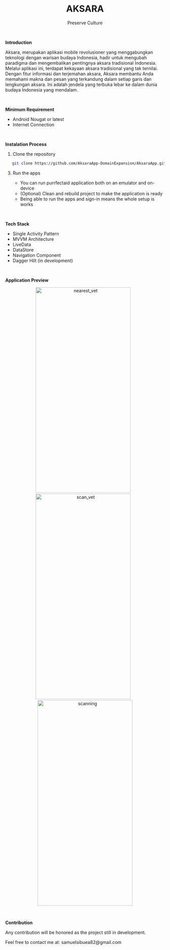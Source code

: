 
<p align="center">

  <h1 align="center">AKSARA</h1>

  <p align="center">
    Preserve Culture
  </p>

</br>

**Introduction**
<p>
  Aksara, merupakan aplikasi mobile revolusioner yang menggabungkan teknologi dengan warisan budaya Indonesia, 
  hadir untuk mengubah paradigma dan mengembalikan pentingnya aksara tradisional Indonesia.
  Melalui aplikasi ini, terdapat kekayaan aksara tradisional yang tak ternilai. 
  Dengan fitur informasi dan terjemahan aksara, Aksara membantu Anda memahami makna dan pesan yang terkandung dalam setiap garis dan lengkungan aksara. 
  Ini adalah jendela yang terbuka lebar ke dalam dunia budaya Indonesia yang mendalam.
</p>

</br>

**Minimum Requirement**
<ul>
  <li>Android Nougat or latest</li>
  <li>Internet Connection</li>
</ul>

</br>

**Instalation Process**
1. Clone the repository
```sh
   git clone https://github.com/AksaraApp-DomainExpansion/AksaraApp.git
   ```
3. Run the apps

    - You can run purrfectaid application both on an emulator and on-device
    - (Optional) Clean and rebuild project to make the application is ready
    - Being able to run the apps and sign-in means the whole setup is works

</br>

**Tech Stack**
<ul>
  <li>Single Activity Pattern</li>
  <li>MVVM Architecture</li>
  <li>LiveData</li>
  <li>DataStore</li>
  <li>Navigation Component</li>
  <li>Dagger Hilt (in development)</li>
</ul>

</br>

**Application Preview**

<p align="center">
  <img src="https://github.com/AksaraApp-DomainExpansion/.github/assets/87352987/77f70923-d339-4e78-b2a3-7b053bb2a5a9" width="300" height="650" alt="nearest_vet"></img>&nbsp; &nbsp;<img src="https://github.com/AksaraApp-DomainExpansion/.github/assets/87352987/2665bb83-adf1-4936-8e72-67fd0dfa21a9" width="300" height="650" alt="scan_vet">&nbsp; &nbsp;<img src="https://github.com/AksaraApp-DomainExpansion/.github/assets/87352987/61e398a3-abfe-40dc-96f4-3a5de3efdbbc" width="300" height="650" alt="scanning">
</p>

</br>

**Contribution**
<p>Any contribution will be honored as the project still in development. </p>
Feel free to contact me at: samuelsibuea82@gmail.com

